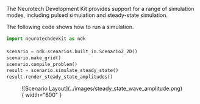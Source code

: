 The Neurotech Development Kit provides support for a range of simulation modes, including pulsed simulation and steady-state simulation.

The following code shows how to run a simulation.

```py
import neurotechdevkit as ndk

scenario = ndk.scenarios.built_in.Scenario2_2D()
scenario.make_grid()
scenario.compile_problem()
result = scenario.simulate_steady_state()
result.render_steady_state_amplitudes()
```

<figure markdown>
  ![Scenario Layout](../images/steady_state_wave_amplitude.png){ width="600" }
</figure>
